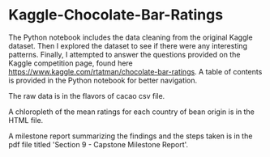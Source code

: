# Kaggle-Chocolate-Bar-Ratings

The Python notebook includes the data cleaning from the original Kaggle dataset. Then I explored the dataset to see if there were any interesting patterns. Finally, I attempted to answer the questions provided on the Kaggle competition page, found here https://www.kaggle.com/rtatman/chocolate-bar-ratings. A table of contents is provided in the Python notebook for better navigation.

The raw data is in the flavors of cacao csv file.

A chloropleth of the mean ratings for each country of bean origin is in the HTML file.

A milestone report summarizing the findings and the steps taken is in the pdf file titled 'Section 9 - Capstone Milestone Report'.

